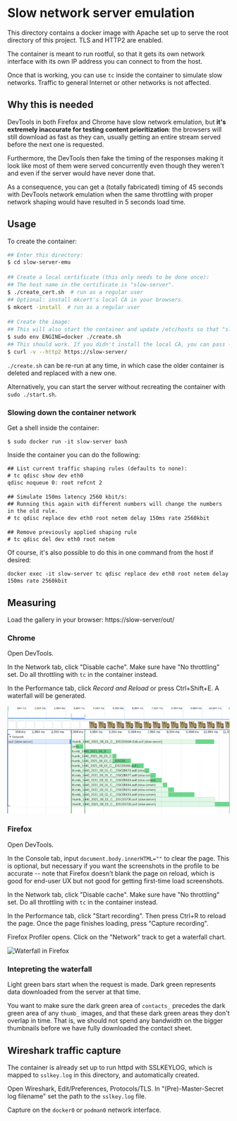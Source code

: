 # Slow network server emulation

This directory contains a docker image with Apache set up to serve the root directory of this project. TLS and HTTP2 are enabled.

The container is meant to run rootful, so that it gets its own network interface with its own IP address you can connect to from the host.

Once that is working, you can use `tc` inside the container to simulate slow networks. Traffic to general Internet or other networks is not affected.

## Why this is needed

DevTools in both Firefox and Chrome have slow network emulation, but **it's extremely inaccurate for testing content prioritization**: the browsers will still download as fast as they can, usually getting an entire stream served before the next one is requested.

Furthermore, the DevTools then fake the timing of the responses making it look like most of them were served concurrently even though they weren't and even if the server would have never done that.

As a consequence, you can get a (totally fabricated) timing of 45 seconds with DevTools network emulation when the same throttling with proper network shaping would have resulted in 5 seconds load time.

## Usage

To create the container:

```sh
## Enter this directory:
$ cd slow-server-emu

## Create a local certificate (this only needs to be done once):
## The host name in the certificate is "slow-server".
$ ./create_cert.sh  # run as a regular user
## Optional: install mkcert's local CA in your browsers.
$ mkcert -install  # run as a regular user

## Create the image:
## This will also start the container and update /etc/hosts so that "slow-server" points to the container IP.
$ sudo env ENGINE=docker ./create.sh
## This should work. If you didn't install the local CA, you can pass --insecure
$ curl -v --http2 https://slow-server/
```

`./create.sh` can be re-run at any time, in which case the older container is deleted and replaced with a new one.

Alternatively, you can start the server without recreating the container with `sudo ./start.sh`.

### Slowing down the container network

Get a shell inside the container:
```
$ sudo docker run -it slow-server bash
```

Inside the container you can do the following:
```
## List current traffic shaping rules (defaults to none):
# tc qdisc show dev eth0
qdisc noqueue 0: root refcnt 2

## Simulate 150ms latency 2560 kbit/s:
## Running this again with different numbers will change the numbers in the old rule.
# tc qdisc replace dev eth0 root netem delay 150ms rate 2560kbit

## Remove previously applied shaping rule
# tc qdisc del dev eth0 root netem
```

Of course, it's also possible to do this in one command from the host if desired:

```
docker exec -it slow-server tc qdisc replace dev eth0 root netem delay 150ms rate 2560kbit
```

## Measuring

Load the gallery in your browser: https://slow-server/out/

### Chrome

Open DevTools.

In the Network tab, click "Disable cache". Make sure have "No throttling" set. Do all throttling with `tc` in the container instead.

In the Performance tab, click *Record and Reload* or press Ctrl+Shift+E. A waterfall will be generated.

![Waterfall in Chrome](images/waterfall_chrome.png)

### Firefox

Open DevTools.

In the Console tab, input `document.body.innerHTML=""` to clear the page. This is optional, but necessary if you want the screenshots in the profile to be accurate -- note that Firefox doesn't blank the page on reload, which is good for end-user UX but not good for getting first-time load screenshots.

In the Network tab, click "Disable cache". Make sure have "No throttling" set. Do all throttling with `tc` in the container instead.

In the Performance tab, click "Start recording". Then press Ctrl+R to reload the page. Once the page finishes loading, press "Capture recording".

Firefox Profiler opens. Click on the "Network" track to get a waterfall chart.

![Waterfall in Firefox](image/waterfall_firefox.png)

### Intepreting the waterfall

Light green bars start when the request is made. Dark green represents data downloaded from the server at that time.

You want to make sure the dark green area of `contacts_` precedes the dark green area of any `thumb_` images, and that these dark green areas they don't overlap in time. That is, we should not spend any bandwidth on the bigger thumbnails before we have fully downloaded the contact sheet.

## Wireshark traffic capture

The container is already set up to run httpd with SSLKEYLOG, which is mapped to `sslkey.log` in this directory, and automatically created.

Open Wireshark, Edit/Preferences, Protocols/TLS. In "(Pre)-Master-Secret log filename" set the path to the `sslkey.log` file.

Capture on the `docker0` or `podman0` network interface.